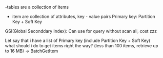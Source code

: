 -tables are a collection of items
  - item are collection of attributes, key - value pairs
Primary key: Partition Key + Soft Key

GSI(Global Seconddary Index): Can use for query without scan all, cost
zzz

Let say that i have a list of Primary key (include Partition Key + Soft Key)
what should i do to get items right the way? (less than 100 items, retrieve up to 16 MB)
-> BatchGetItem
